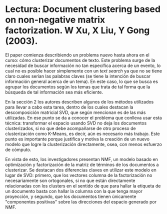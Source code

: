 # Lectura: Document clustering based on non-negative matrix factorization. W Xu, X Liu, Y Gong (2003).

El paper comienza describiendo un problema nuevo hasta ahora en el curso: cómo clusterizar documentos de texto. Este problema surge de la necesidad de buscar información no tan específica acerca de un evento, lo cual no es posible hacer simplemente con un *text search* ya que no se tiene claro cuales serían las palabras claves (se tiene la intención de buscar información general acerca de un tema). En este caso, lo que se busca es agrupar los documentos según los temas que trata de tal forma que la búsqueda de tal información sea más eficiente.

En la sección 2 los autores describen algunos de los métodos utilizados para llevar a cabo esta tarea, dentro de los cuales destacan la descomposición matricial SVD, que según mencionan es de las más utilizadas. En ese punto se da a conocer el problema que conlleva usar esta técnica: transformar el espacio usando SVD no deja los documentos clusterizados, si no que debe acompañarse de otro proceso de clusterización como K-Means, es decir, aún es necesario más trabajo. Este punto es importante porque justifica y motiva la creación de un nuevo modelo que logre la clusterización directamente, osea, con menos esfuerzo de cómputo.

En vista de esto, los investigadores presentan NMF, un modelo basado en optimización y factorización de la matriz de términos de los documentos a clusterizar. Se destacan dos diferencias claves en utilizar este modelo en lugar de SVD: primero, que los vectores columna de la factorización no necesariamente son ortogonales, si no que están directamente relacionadas con los clusters en el sentido de que para hallar la etiqueta de un documento basta con hallar la columna con la que tenga mayor proyección, y segundo, que los documentos tienen únicamente "componentes positivas" sobre las direcciones del espacio generado por NMF. 


